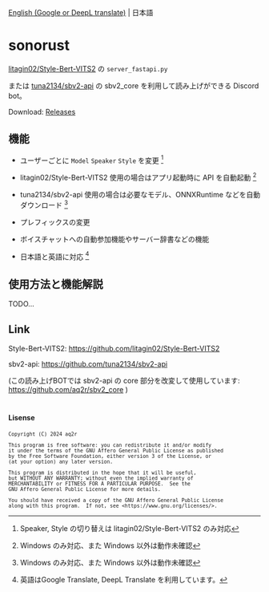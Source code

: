 [English (Google or DeepL translate)](./README.md) | 日本語

# sonorust

[litagin02/Style-Bert-VITS2](https://github.com/litagin02/Style-Bert-VITS2) の `server_fastapi.py`

または [tuna2134/sbv2-api](https://github.com/tuna2134/sbv2-api) の sbv2_core を利用して読み上げができる Discord bot。

Download: [Releases](https://github.com/aq2r/sonorust/releases)

## 機能

- ユーザーごとに `Model` `Speaker` `Style` を変更 [^1]

- litagin02/Style-Bert-VITS2 使用の場合はアプリ起動時に API を自動起動 [^2]

- tuna2134/sbv2-api 使用の場合は必要なモデル、ONNXRuntime などを自動ダウンロード [^2]

- プレフィックスの変更

- ボイスチャットへの自動参加機能やサーバー辞書などの機能

- 日本語と英語に対応 [^3]

[^1]: Speaker, Style の切り替えは litagin02/Style-Bert-VITS2 のみ対応
[^2]: Windows のみ対応、また Windows 以外は動作未確認
[^3]: 英語はGoogle Translate, DeepL Translate を利用しています。

## 使用方法と機能解説

TODO...

## Link

Style-Bert-VITS2: https://github.com/litagin02/Style-Bert-VITS2

sbv2-api: https://github.com/tuna2134/sbv2-api

(この読み上げBOTでは sbv2-api の core 部分を改変して使用しています: https://github.com/aq2r/sbv2_core )

#

#### Lisense

<sub>

    Copyright (C) 2024 aq2r

    This program is free software: you can redistribute it and/or modify
    it under the terms of the GNU Affero General Public License as published
    by the Free Software Foundation, either version 3 of the License, or
    (at your option) any later version.

    This program is distributed in the hope that it will be useful,
    but WITHOUT ANY WARRANTY; without even the implied warranty of
    MERCHANTABILITY or FITNESS FOR A PARTICULAR PURPOSE.  See the
    GNU Affero General Public License for more details.

    You should have received a copy of the GNU Affero General Public License
    along with this program.  If not, see <https://www.gnu.org/licenses/>.

</sub>
